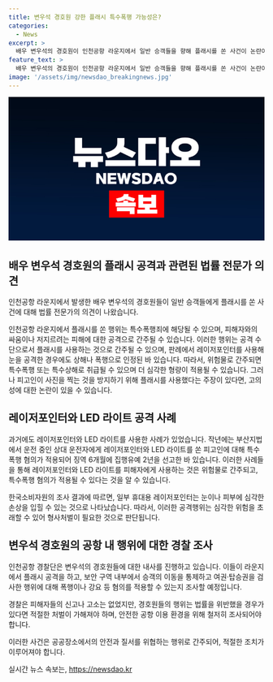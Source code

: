 ```yaml
---
title: 변우석 경호원 강한 플래시 특수폭행 가능성은?
categories:
  - News
excerpt: >
  배우 변우석의 경호원이 인천공항 라운지에서 일반 승객들을 향해 플래시를 쏜 사건이 논란이 되고 있다. 전문가들은 이 행동이 특수폭행죄에 해당할 수 있다는 의견을 제시했다. 과거에도 레이저포인터 사용으로 징역형을 선고받은 사례가 있었으며, 유통 중인 레이저포인터의 안전성 또한 논란이 되고 있다. 경찰은 해당 사건과 관련하여 경호원들에 대한 내사를 진행 중이며, 변우석은 직접 사과하지 않았다. 해당 경호업체와 소속사는 사과하며 사태를 수습하려는 모습이다.
feature_text: >
  배우 변우석의 경호원이 인천공항 라운지에서 일반 승객들을 향해 플래시를 쏜 사건이 논란이 되고 있다. 전문가들은 이 행동이 특수폭행죄에 해당할 수 있다는 의견을 제시했다. 과거에도 레이저포인터 사용으로 징역형을 선고받은 사례가 있었으며, 유통 중인 레이저포인터의 안전성 또한 논란이 되고 있다. 경찰은 해당 사건과 관련하여 경호원들에 대한 내사를 진행 중이며, 변우석은 직접 사과하지 않았다. 해당 경호업체와 소속사는 사과하며 사태를 수습하려는 모습이다.
image: '/assets/img/newsdao_breakingnews.jpg'
---
```


<p><img src="/assets/img/newsdao_breakingnews.jpg" alt="pcversion 속보" /></p>

<h2 data-ke-size="size26">배우 변우석 경호원의 플래시 공격과 관련된 법률 전문가 의견</h2>

<p>인천공항 라운지에서 발생한 배우 변우석의 경호원들이 일반 승객들에게 플래시를 쏜 사건에 대해 법률 전문가의 의견이 나왔습니다.</p>

<p data-ke-size="size16">인천공항 라운지에서 플래시를 쏜 행위는 특수폭행죄에 해당될 수 있으며, 피해자와의 싸움이나 저지르려는 피해에 대한 공격으로 간주될 수 있습니다. 이러한 행위는 공격 수단으로서 플래시를 사용하는 것으로 간주될 수 있으며, 판례에서 레이저포인터를 사용해 눈을 공격한 경우에도 상해나 폭행으로 인정된 바 있습니다. 따라서, 위험물로 간주되면 특수폭행 또는 특수상해로 취급될 수 있으며 더 심각한 형량이 적용될 수 있습니다. 그러나 피고인이 사진을 찍는 것을 방지하기 위해 플래시를 사용했다는 주장이 있다면, 고의성에 대한 논란이 있을 수 있습니다.</p>

<h2 data-ke-size="size26">레이저포인터와 LED 라이트 공격 사례</h2>

<p>과거에도 레이저포인터와 LED 라이트를 사용한 사례가 있었습니다. 작년에는 부산지법에서 운전 중인 상대 운전자에게 레이저포인터와 LED 라이트를 쏜 피고인에 대해 특수폭행 혐의가 적용되어 징역 6개월에 집행유예 2년을 선고한 바 있습니다. 이러한 사례들을 통해 레이저포인터와 LED 라이트를 피해자에게 사용하는 것은 위험물로 간주되고, 특수폭행 혐의가 적용될 수 있다는 것을 알 수 있습니다.</p>

<p data-ke-size="size16">한국소비자원의 조사 결과에 따르면, 일부 휴대용 레이저포인터는 눈이나 피부에 심각한 손상을 입힐 수 있는 것으로 나타났습니다. 따라서, 이러한 공격행위는 심각한 위험을 초래할 수 있어 형사처벌이 필요한 것으로 판단됩니다.</p>

<h2 data-ke-size="size26">변우석 경호원의 공항 내 행위에 대한 경찰 조사</h2>

<p>인천공항 경찰단은 변우석의 경호원들에 대한 내사를 진행하고 있습니다. 이들이 라운지에서 플래시 공격을 하고, 보안 구역 내부에서 승객의 이동을 통제하고 여권‧탑승권을 검사한 행위에 대해 폭행이나 강요 등 혐의를 적용할 수 있는지 조사할 예정입니다.</p>

<p data-ke-size="size16">경찰은 피해자들의 신고나 고소는 없었지만, 경호원들의 행위는 법률을 위반했을 경우가 있다면 적절한 처벌이 가해져야 하며, 안전한 공항 이용 환경을 위해 철저히 조사되어야 합니다.</p>

<p>이러한 사건은 공공장소에서의 안전과 질서를 위협하는 행위로 간주되어, 적절한 조치가 이루어져야 합니다.</p>
실시간 뉴스 속보는, <a href="https://newsdao.kr" rel="dofollow">https://newsdao.kr</a>


